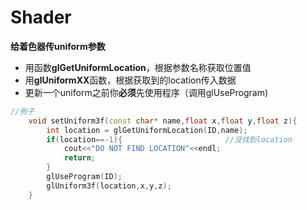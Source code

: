 # Shader

**给着色器传uniform参数**

- 用函数**glGetUniformLocation**，根据参数名称获取位置值
- 用**glUniformXX**函数，根据获取到的location传入数据
- 更新一个uniform之前你**必须**先使用程序（调用glUseProgram)

```c++
//例子
	void setUniform3f(const char* name,float x,float y,float z){
        int location = glGetUniformLocation(ID,name);
    	if(location==-1){                       //没找到location
            cout<<"DO NOT FIND LOCATION"<<endl;
            return;
        }
        glUseProgram(ID);
        glUniform3f(location,x,y,z);
    }
```

